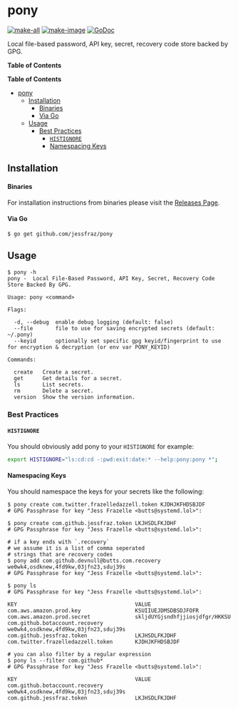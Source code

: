 # pony

[![make-all](https://github.com/jessfraz/pony/workflows/make%20all/badge.svg)](https://github.com/jessfraz/pony/actions?query=workflow%3A%22make+all%22)
[![make-image](https://github.com/jessfraz/pony/workflows/make%20image/badge.svg)](https://github.com/jessfraz/pony/actions?query=workflow%3A%22make+image%22)
[![GoDoc](https://img.shields.io/badge/godoc-reference-5272B4.svg?style=for-the-badge)](https://godoc.org/github.com/jessfraz/pony)

Local file-based password, API key, secret, recovery code store backed by GPG.

**Table of Contents**

<!-- START doctoc generated TOC please keep comment here to allow auto update -->
<!-- DON'T EDIT THIS SECTION, INSTEAD RE-RUN doctoc TO UPDATE -->
**Table of Contents**

- [pony](#pony)
  - [Installation](#installation)
      - [Binaries](#binaries)
      - [Via Go](#via-go)
  - [Usage](#usage)
    - [Best Practices](#best-practices)
      - [`HISTIGNORE`](#histignore)
      - [Namespacing Keys](#namespacing-keys)

<!-- END doctoc generated TOC please keep comment here to allow auto update -->

## Installation

#### Binaries

For installation instructions from binaries please visit the [Releases Page](https://github.com/jessfraz/pony/releases).

#### Via Go

```console
$ go get github.com/jessfraz/pony
```

## Usage

```console
$ pony -h
pony -  Local File-Based Password, API Key, Secret, Recovery Code Store Backed By GPG.

Usage: pony <command>

Flags:

  -d, --debug  enable debug logging (default: false)
  --file       file to use for saving encrypted secrets (default: ~/.pony)
  --keyid      optionally set specific gpg keyid/fingerprint to use for encryption & decryption (or env var PONY_KEYID)

Commands:

  create   Create a secret.
  get      Get details for a secret.
  ls       List secrets.
  rm       Delete a secret.
  version  Show the version information.
```

### Best Practices

#### `HISTIGNORE`

You should obviously add pony to your `HISTIGNORE` for example:

```bash
export HISTIGNORE="ls:cd:cd -:pwd:exit:date:* --help:pony:pony *";
```

#### Namespacing Keys

You should namespace the keys for your secrets like the following:

```console
$ pony create com.twitter.frazelledazzell.token KJDHJKFHDSBJDF
# GPG Passphrase for key "Jess Frazelle <butts@systemd.lol>":

$ pony create com.github.jessfraz.token LKJHSDLFKJDHF
# GPG Passphrase for key "Jess Frazelle <butts@systemd.lol>":

# if a key ends with `.recovery`
# we assume it is a list of comma seperated
# strings that are recovery codes
$ pony add com.github.devnull@butts.com.recovery we0wk4,osdknew,4fd9kw,03jfn23,sduj39s
# GPG Passphrase for key "Jess Frazelle <butts@systemd.lol>":

$ pony ls
# GPG Passphrase for key "Jess Frazelle <butts@systemd.lol>":

KEY                                     VALUE
com.aws.amazon.prod.key                 KSUIIUEJDMSDBSDJFOFR
com.aws.amazon.prod.secret              skljdUYGjsndhfjjiosjdfgr/HKKSU
com.github.botaccount.recovery          we0wk4,osdknew,4fd9kw,03jfn23,sduj39s
com.github.jessfraz.token               LKJHSDLFKJDHF
com.twitter.frazelledazzell.token       KJDHJKFHDSBJDF

# you can also filter by a regular expression
$ pony ls --filter com.github*
# GPG Passphrase for key "Jess Frazelle <butts@systemd.lol>":

KEY                                     VALUE
com.github.botaccount.recovery          we0wk4,osdknew,4fd9kw,03jfn23,sduj39s
com.github.jessfraz.token               LKJHSDLFKJDHF
```
